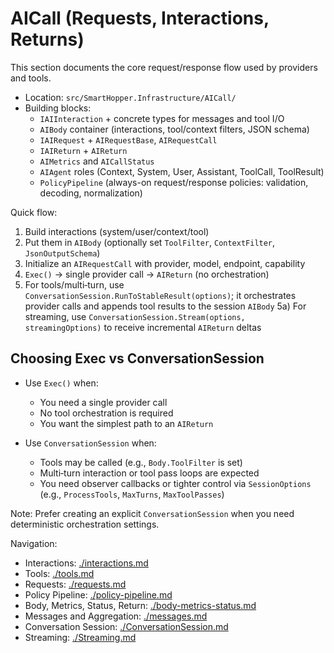 # AICall (Requests, Interactions, Returns)

This section documents the core request/response flow used by providers and tools.

- Location: `src/SmartHopper.Infrastructure/AICall/`
- Building blocks:
  - `IAIInteraction` + concrete types for messages and tool I/O
  - `AIBody` container (interactions, tool/context filters, JSON schema)
  - `IAIRequest` + `AIRequestBase`, `AIRequestCall`
  - `IAIReturn` + `AIReturn`
  - `AIMetrics` and `AICallStatus`
  - `AIAgent` roles (Context, System, User, Assistant, ToolCall, ToolResult)
  - `PolicyPipeline` (always-on request/response policies: validation, decoding, normalization)

Quick flow:

1) Build interactions (system/user/context/tool)
2) Put them in `AIBody` (optionally set `ToolFilter`, `ContextFilter`, `JsonOutputSchema`)
3) Initialize an `AIRequestCall` with provider, model, endpoint, capability
4) `Exec()` -> single provider call -> `AIReturn` (no orchestration)
5) For tools/multi‑turn, use `ConversationSession.RunToStableResult(options)`; it orchestrates provider calls and appends tool results to the session `AIBody`
5a) For streaming, use `ConversationSession.Stream(options, streamingOptions)` to receive incremental `AIReturn` deltas

## Choosing Exec vs ConversationSession

- Use `Exec()` when:
  - You need a single provider call
  - No tool orchestration is required
  - You want the simplest path to an `AIReturn`

- Use `ConversationSession` when:
  - Tools may be called (e.g., `Body.ToolFilter` is set)
  - Multi‑turn interaction or tool pass loops are expected
  - You need observer callbacks or tighter control via `SessionOptions` (e.g., `ProcessTools`, `MaxTurns`, `MaxToolPasses`)

Note: Prefer creating an explicit `ConversationSession` when you need deterministic orchestration settings.

Navigation:

- Interactions: [./interactions.md](./interactions.md)
- Tools: [./tools.md](./tools.md)
- Requests: [./requests.md](./requests.md)
- Policy Pipeline: [./policy-pipeline.md](./policy-pipeline.md)
- Body, Metrics, Status, Return: [./body-metrics-status.md](./body-metrics-status.md)
- Messages and Aggregation: [./messages.md](./messages.md)
- Conversation Session: [./ConversationSession.md](./ConversationSession.md)
- Streaming: [./Streaming.md](./Streaming.md)

